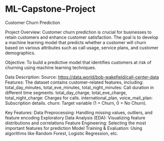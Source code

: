 # ML-Capstone-Project
Customer Churn Prediction

Project Overview:
Customer churn prediction is crucial for businesses to retain customers and enhance customer satisfaction. The goal is to develop a machine learning model that predicts whether a customer will churn based on various attributes such as call usage, service plans, and customer demographics.

Objective:
To build a predictive model that identifies customers at risk of churning using machine learning techniques.

Data Description:
Source: https://data.world/bob-wakefield/call-center-data
Features: The dataset contains customer-related features, including:
total_day_minutes, total_eve_minutes, total_night_minutes: Call duration in different time segments.
total_day_charge, total_eve_charge, total_night_charge: Charges for calls.
international_plan, voice_mail_plan: Subscription details.
churn: Target variable (1 = Churn, 0 = No Churn).

Key Features:
Data Preprocessing: Handling missing values, outliers, and feature encoding
Exploratory Data Analysis (EDA): Visualizing feature distributions and correlations
Feature Engineering: Selecting the most important features for prediction
Model Training & Evaluation: Using algorithms like Random Forest, Logistic Regression, etc.

